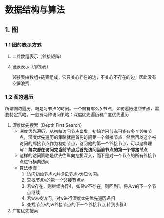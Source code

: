 # 数据结构与算法

## 1. 图

### 1.1 图的表示方式

1. 二维数组表示（邻接矩阵）

2. 链表表示（邻接表）

	邻接表由数组+链表组成，它只关心存在的边，不关心不存在的边，因此没有空间浪费

### 1.2 图的遍历

所谓图的遍历，既是对节点的访问。一个图有那么多节点，如何遍历这些节点，需要特定策略。一般有两种访问策略：深度优先遍历和广度优先遍历

1. 深度优先搜索（Depth First Search）
	- 深度优先遍历，从初始访问节点出发，初始访问节点可能有多个邻接节点，深度优先遍历的策略就是首先访问第一个邻接节点，然后再以这个被访问的邻接节点作为初始节点，访问他的第一个邻接节点，可以这样理解：**每次都在访问完当前节点后首先访问当前节点的第一个邻接节点**
	- 这样的访问策略是优先往纵向挖掘深入，而不是对一个节点的所有邻接节点进行横向访问
	- 算法步骤：
		1. 访问初始节点v,并标记节点v为已访问。
		2. 查找节点v的第一个邻接节点w
		3. 若w存在，则继续执行4，如果w不存在，则回到1，将从v的下一个节点继续
		4. 若w未被访问，对w进行深度优先优先遍历递归
		5. 查找节点v的w邻接节点的下一个邻接节点,转到步骤3
2. 广度优先搜索